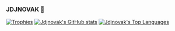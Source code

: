 ### JDJNOVAK 👋

<!--
**jdjnovak/jdjnovak** is a ✨ _special_ ✨ repository because its `README.md` (this file) appears on your GitHub profile.

Here are some ideas to get you started:

- 🔭 I’m currently working on ...
- 🌱 I’m currently learning ...
- 👯 I’m looking to collaborate on ...
- 🤔 I’m looking for help with ...
- 💬 Ask me about ...
- 📫 How to reach me: ...
- 😄 Pronouns: ...
- ⚡ Fun fact: ...
-->
[![Trophies](https://github-profile-trophy.vercel.app/?username=jdjnovak&theme=nord&row=2&column=3&margin-w=15&margin-h=15)](https://github.com/jdjnovak/github-profile-trophy)
[![Jdjnovak's GitHub stats](https://github-readme-stats.vercel.app/api?username=jdjnovak&theme=solarized-light&show_icons=true)](https://github.com/jdjnovak/github-readme-stats)
[![Jdjnovak's Top Languages](https://github-readme-stats.vercel.app/api/top-langs/?username=jdjnovak&theme=solarized-light&exclude_repo=.emacs.d)](https://github.com/jdjnovak/github-readme-stats)
